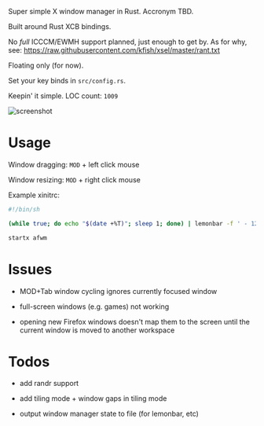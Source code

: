 Super simple X window manager in Rust. Accronym TBD.

Built around Rust XCB bindings.

No *full* ICCCM/EWMH support planned, just enough to get by. As
for why, see: https://raw.githubusercontent.com/kfish/xsel/master/rant.txt

Floating only (for now).

Set your key binds in `src/config.rs`.

Keepin' it simple. LOC count: `1009`

![screenshot](https://github.com/grufwub/afwm/raw/master/screenshot.png)

# Usage

Window dragging: `MOD` + left click mouse

Window resizing: `MOD` + right click mouse

Example xinitrc:
```sh
#!/bin/sh

(while true; do echo "$(date +%T)"; sleep 1; done) | lemonbar -f ' - 12' &

startx afwm
```

# Issues

- MOD+Tab window cycling ignores currently focused window

- full-screen windows (e.g. games) not working

- opening new Firefox windows doesn't map them to the screen until the current
  window is moved to another workspace

# Todos

- add randr support

- add tiling mode + window gaps in tiling mode

- output window manager state to file (for lemonbar, etc)